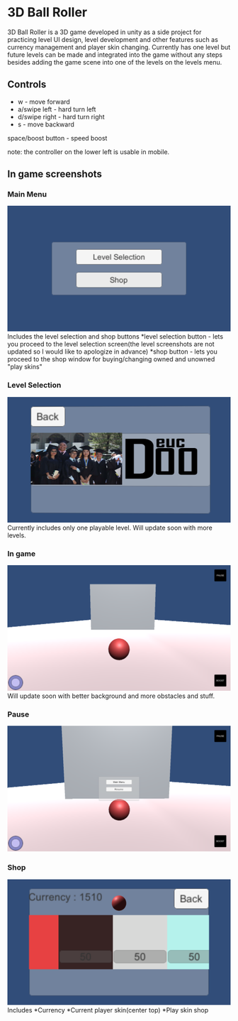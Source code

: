 # 3D Ball Roller
3D Ball Roller is a 3D game developed in unity as a side project for practicing level UI design, level development and other features such as currency management and player skin changing. Currently has one level but future levels can be made and integrated into the game without any steps besides adding the game scene into one of the levels on the levels menu.

## Controls

* w - move forward
* a/swipe left - hard turn left
* d/swipe right - hard turn right
* s - move backward

space/boost button - speed boost

note: the controller on the lower left is usable in mobile.

## In game screenshots

### Main Menu
![alt text](main-menu.png "main menu")
Includes the level selection and shop buttons
*level selection button - lets you proceed to the level selection screen(the level screenshots are not updated so I would like to apologize in advance)
*shop button - lets you proceed to the shop window for buying/changing owned and unowned "play skins"

### Level Selection
![alt text](level-selection.png "level selection")
Currently includes only one playable level. Will update soon with more levels.

### In game
![alt text](ingame.png "ingame")
Will update soon with better background and more obstacles and stuff.
### Pause
![alt text](pause.png "pause")
### Shop
![alt text](shop.png "shop")
Includes
*Currency
*Current player skin(center top)
*Play skin shop
